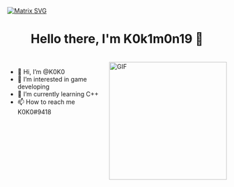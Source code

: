  [![Matrix SVG](https://raw.githubusercontent.com/rodrigograca31/rodrigograca31/master/matrix.svg)](https://www.youtube.com/watch?v=SDkAGkd4NLc) 
<p>
  <h1 align="center"><b>Hello there, I'm K0k1m0n19 👋</b></h1>
</p>

<br>





<img align="right" height="270px" alt="GIF" src="https://media.giphy.com/media/qgQUggAC3Pfv687qPC/giphy.gif" />

- 👋 Hi, I’m @K0K0
- 👀 I’m interested in game developing
- 🌱 I’m currently learning C++
- 📫 How to reach me K0K0#9418

<p align="left">

  
  
 
